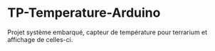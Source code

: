 # TP-Temperature-Arduino
Projet système embarqué, capteur de température pour terrarium et affichage de celles-ci.
